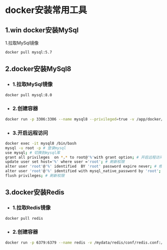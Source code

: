 # docker安装常用工具

## 1.win docker安装MySql

  1.拉取MySql镜像

  ```cmd
  docker pull mysql:5.7
  ```

## 2.docker安装MySql8

- ### 1.拉取MySql镜像

```bash
docker pull mysql:8.0
```

- ### 2.创建容器

```bash
docker run -p 3306:3306 --name mysql8 --privileged=true -v /app/docker/mysql/log:/var/log/mysql -v /app/docker/mysql/data:/var/lib/mysql -v /app/docker/mysql/conf:/etc/mysql/conf.d -v /app/docker/mysql/mysql-files:/var/lib/mysql-files -e MYSQL_ROOT_PASSWORD=root -d mysql:8
```

- ### 3.开启远程访问

```bash
docker exec -it mysql8 /bin/bash
mysql -u root -p # 登录mysql
use mysql; # 切换到mysql库
grant all privileges  on *.* to root@'%'with grant option; # 开启远程访问
update user set host='%' where user ='root'; # 刷新权限
alter user 'root'@'%' identified  BY 'root' password expire never; # 修改密码永不过期
alter user 'root'@'%' identified with mysql_native_password by 'root'; # 修改密码
flush privileges; # 刷新权限
```

## 3.docker安装Redis

- ### 1.拉取Redis镜像

```bash
docker pull redis
```

- ### 2.创建容器

```bash
docker run -p 6379:6379 --name redis -v /mydata/redis/conf/redis.conf:/etc/redis/redis.conf -v /mydata/redis/data:/app/redis -d redis redis-server /etc/redis/redis.conf 
```
